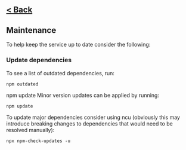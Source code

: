 [< Back](../README.md)
---

## Maintenance

To help keep the service up to date consider the following:

### Update dependencies

To see a list of outdated dependencies, run:

```
npm outdated
```

npm update Minor version updates can be applied by running:

```
npm update
```

To update major dependencies consider using ncu (obviously this may introduce breaking changes to dependencies that
would need to be resolved manually):

```
npx npm-check-updates -u
```
